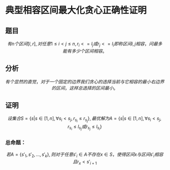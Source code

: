 # 典型相容区间最大化贪心正确性证明

## 题目

$$
有n个区间[l,r],对任意1\leq i<j\leq n,r_i<=l_j或r_j<=l_i即称区间i,j相容，问最多能有多少个区间相容。
$$

## 分析

$$
有个显然的直觉，对于一个固定的边界我们贪心的选择当前与它相容的最小右边界的区间，这样总选择的区间最小。
$$

## 证明

$$
设集合S=\{s|s\in[1,n],\forall s_i<s_j,r_{s_i}\leq r_{s_j}\},最优解为A=\{s|s\in[1,n],\forall s_i<s_j,r_{s_i}\leq l_{s_j} 或r_{s_j}\leq l_{s_i}\}
$$



### 总命题：

$$
若A=\{s'_1,s'_2,\dots,s'_k\},则对于任意s'_i\in A不存在x\in S，使得区间x与区间s'_i相容且r_x<s'_{i+1}
$$

